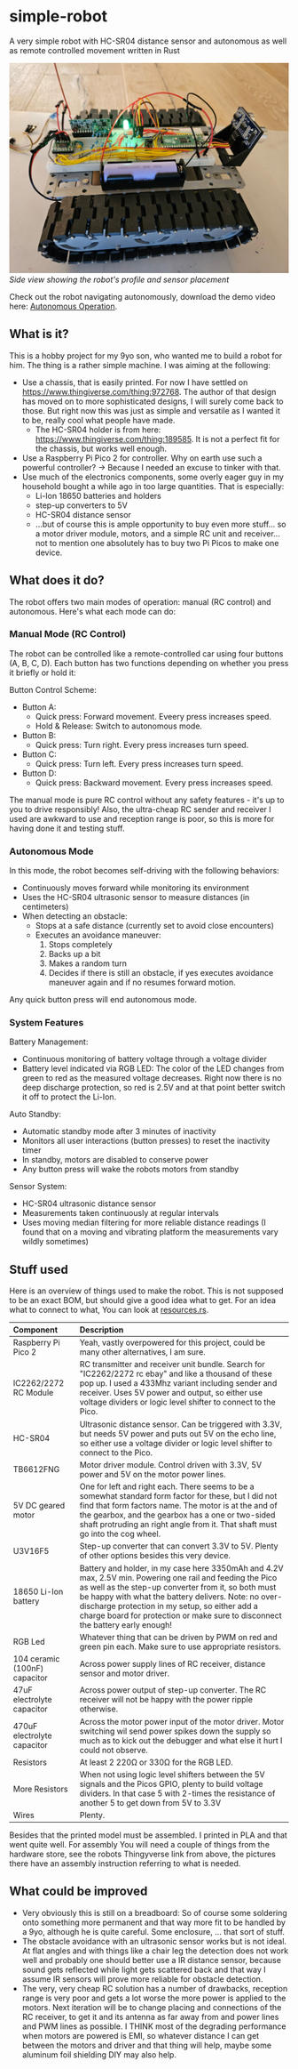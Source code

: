 # simple-robot
A very simple robot with HC-SR04 distance sensor and autonomous as well as remote controlled movement written in Rust

![Robot Side View](misc/media/right.jpg)
*Side view showing the robot's profile and sensor placement*

Check out the robot navigating autonomously, download the demo video here: [Autonomous Operation](misc/media/autonomous-mode.mp4).

## What is it?

This is a hobby project for my 9yo son, who wanted me to build a robot for him. The thing is a rather simple machine. I was aiming at the following:

+ Use a chassis, that is easily printed. For now I have settled on <https://www.thingiverse.com/thing:972768>. The author of that design has moved on to more sophisticated designs, I will surely come back to those. But right now this was just as simple and versatile as I wanted it to be, really cool what people have made.
    + The HC-SR04 holder is from here: <https://www.thingiverse.com/thing:189585>. It is not a perfect fit for the chassis, but works well enough.
+ Use a Raspberry Pi Pico 2 for controller. Why on earth use such a powerful controller? -> Because I needed an excuse to tinker with that.
+ Use much of the electronics components, some overly eager guy in my household bought a while ago in too large quantities. That is especially:
    + Li-Ion 18650 batteries and holders
    + step-up converters to 5V
    + HC-SR04 distance sensor
    + ...but of course this is ample opportunity to buy even more stuff... so a motor driver module, motors, and a simple RC unit and receiver... not to mention one absolutely has to buy two Pi Picos to make one device.

## What does it do?

The robot offers two main modes of operation: manual (RC control) and autonomous. Here's what each mode can do:

### Manual Mode (RC Control)
The robot can be controlled like a remote-controlled car using four buttons (A, B, C, D). Each button has two functions depending on whether you press it briefly or hold it:

Button Control Scheme:
- Button A:
  - Quick press: Forward movement. Eveery press increases speed.
  - Hold & Release: Switch to autonomous mode.
- Button B:
  - Quick press: Turn right. Every press increases turn speed.
- Button C:
  - Quick press: Turn left. Every press increases turn speed.
- Button D:
  - Quick press: Backward movement. Every press increases speed.

The manual mode is pure RC control without any safety features - it's up to you to drive responsibly! Also, the ultra-cheap RC sender and receiver I used are awkward to use and reception range is poor, so this is more for having done it and testing stuff.

### Autonomous Mode
In this mode, the robot becomes self-driving with the following behaviors:
- Continuously moves forward while monitoring its environment
- Uses the HC-SR04 ultrasonic sensor to measure distances (in centimeters)
- When detecting an obstacle:
  - Stops at a safe distance (currently set to avoid close encounters)
  - Executes an avoidance maneuver:
    1. Stops completely
    2. Backs up a bit
    3. Makes a random turn
    4. Decides if there is still an obstacle, if yes executes avoidance maneuver again and if no resumes forward motion.

Any quick button press will end autonomous mode.

### System Features

Battery Management:
- Continuous monitoring of battery voltage through a voltage divider
- Battery level indicated via RGB LED: The color of the LED changes from green to red as the measured voltage decreases. Right now there is no deep discharge protection, so red is 2.5V and at that point better switch it off to protect the Li-Ion.

Auto Standby:
- Automatic standby mode after 3 minutes of inactivity 
- Monitors all user interactions (button presses) to reset the inactivity timer
- In standby, motors are disabled to conserve power
- Any button press will wake the robots motors from standby

Sensor System:
- HC-SR04 ultrasonic distance sensor
- Measurements taken continuously at regular intervals
- Uses moving median filtering for more reliable distance readings (I found that on a moving and vibrating platform the measurements vary wildly sometimes)

## Stuff used

Here is an overview of things used to make the robot. This is not supposed to be an exact BOM, but should give a good idea what to get. For an idea what to connect to what, You can look at [resources.rs](src/system/resources.rs).

| Component | Description |
|:--|:--|
|Raspberry Pi Pico 2|Yeah, vastly overpowered for this project, could be many other alternatives, I am sure.|
|IC2262/2272 RC Module|RC transmitter and receiver unit bundle. Search for "IC2262/2272 rc ebay" and like a thousand of these pop up. I used a 433Mhz variant including sender and receiver. Uses 5V power and output, so either use voltage dividers or logic level shifter to connect to the Pico.|
|HC-SR04|Ultrasonic distance sensor. Can be triggered with 3.3V, but needs 5V power and puts out 5V on the echo line, so either use a voltage divider or logic level shifter to connect to the Pico.|
|TB6612FNG|Motor driver module. Control driven with 3.3V, 5V power and 5V on the motor power lines.|
|5V DC geared motor|One for left and right each. There seems to be a somewhat standard form factor for these, but I did not find that form factors name. The motor is at the and of the gearbox, and the gearbox has a one or two-sided shaft protruding an right angle from it. That shaft must go into the cog wheel.|
|U3V16F5|Step-up converter that can convert 3.3V to 5V. Plenty of other options besides this very device.|
|18650 Li-Ion battery|Battery and holder, in my case here 3350mAh and 4.2V max, 2.5V min. Powering one rail and feeding the Pico as well as the step-up converter from it, so both must be happy with what the battery delivers. Note: no over-discharge protection in my setup, so either add a charge board for protection or make sure to disconnect the battery early enough!|
|RGB Led|Whatever thing that can be driven by PWM on red and green pin each. Make sure to use appropriate resistors.|
|104 ceramic (100nF) capacitor|Across power supply lines of RC receiver, distance sensor and motor driver.|
|47uF electrolyte capacitor|Across power output of step-up converter. The RC receiver will not be happy with the power ripple otherwise.|
470uF electrolyte capacitor|Across the motor power input of the motor driver. Motor switching wil send power spikes down the supply so much as to kick out the debugger and what else it hurt I could not observe.|
|Resistors|At least 2 220Ω or 330Ω for the RGB LED.|
|More Resistors|When not using logic level shifters between the 5V signals and the Picos GPIO, plenty to build voltage dividers. In that case 5 with 2-times the resistance of another 5 to get down from 5V to 3.3V|
|Wires|Plenty.|

Besides that the printed model must be assembled. I printed in PLA and that went quite well. For assembly You will need a couple of things from the hardware store, see the robots Thingyverse link from above, the pictures there have an assembly instruction referring to what is needed.

## What could be improved

+ Very obviously this is still on a breadboard: So of course some soldering onto something more permanent and that way more fit to be handled by a 9yo, although he is quite careful. Some enclosure, ... that sort of stuff.
+ The obstacle avoidance with an ultrasonic sensor works but is not ideal. At flat angles and with things like a chair leg the detection does not work well and probably one should better use a IR distance sensor, because sound gets reflected while light gets scattered back and that way I assume IR sensors will prove more reliable for obstacle detection.
+ The very, very cheap RC solution has a number of drawbacks, reception range is very poor and gets a lot worse the more power is applied to the motors. Next iteration will be to change placing and connections of the RC receiver, to get it and its antenna as far away from and power lines and PWM lines as possible. I THINK most of the degrading performance when motors are powered is EMI, so whatever distance I can get between the motors and driver and that thing will help, maybe some aluminum foil shielding DIY may also help.
